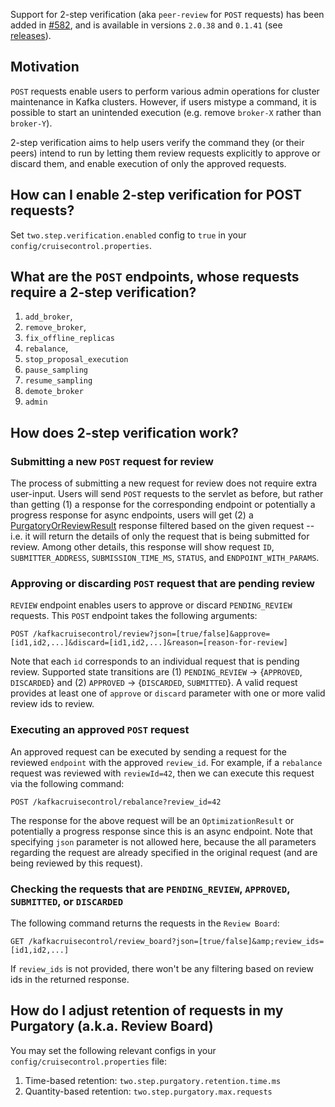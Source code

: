 Support for 2-step verification (aka `peer-review` for `POST` requests) has been added in [#582](https://github.com/linkedin/cruise-control/pull/582), and is available in versions `2.0.38` and `0.1.41` (see [releases](https://github.com/linkedin/cruise-control/releases)).

## Motivation
`POST` requests enable users to perform various admin operations for cluster maintenance in Kafka clusters. However, if users mistype a command, it is possible to start an unintended execution (e.g. remove `broker-X` rather than `broker-Y`).

2-step verification aims to help users verify the command they (or their peers) intend to run by letting them review requests explicitly to approve or discard them, and enable execution of only the approved requests.

## How can I enable 2-step verification for POST requests?
Set `two.step.verification.enabled` config to `true` in your `config/cruisecontrol.properties`.

## What are the `POST` endpoints, whose requests require a 2-step verification?
1. `add_broker`,
2. `remove_broker`,
3. `fix_offline_replicas`
4. `rebalance`,
5. `stop_proposal_execution`
6. `pause_sampling`
7. `resume_sampling`
8. `demote_broker`
9. `admin`

## How does 2-step verification work?

### Submitting a new `POST` request for review
The process of submitting a new request for review does not require extra user-input. Users will send `POST` requests to the servlet as before, but rather than getting (1) a response for the corresponding endpoint or potentially a progress response for async endpoints, users will get (2) a [PurgatoryOrReviewResult](https://github.com/linkedin/cruise-control/blob/migrate_to_kafka_2_4/cruise-control/src/main/java/com/linkedin/kafka/cruisecontrol/servlet/response/PurgatoryOrReviewResult.java) response filtered based on the given request -- i.e. it will return the details of only the request that is being submitted for review. Among other details, this response will show request `ID`, `SUBMITTER_ADDRESS`, `SUBMISSION_TIME_MS`, `STATUS`, and `ENDPOINT_WITH_PARAMS`.

### Approving or discarding `POST` request that are pending review
`REVIEW` endpoint enables users to approve or discard `PENDING_REVIEW` requests. This `POST` endpoint takes the following arguments:

    POST /kafkacruisecontrol/review?json=[true/false]&approve=[id1,id2,...]&discard=[id1,id2,...]&reason=[reason-for-review]

Note that each `id` corresponds to an individual request that is pending review. Supported state transitions are (1) `PENDING_REVIEW` -> {`APPROVED`, `DISCARDED`} and (2) `APPROVED` -> {`DISCARDED`, `SUBMITTED`}. A valid request provides at least one of `approve` or `discard` parameter with one or more valid review ids to review.

### Executing an approved `POST` request
An approved request can be executed by sending a request for the reviewed `endpoint` with the approved `review_id`. For example, if a `rebalance` request was reviewed with `reviewId=42`, then we can execute this request via the following command:

    POST /kafkacruisecontrol/rebalance?review_id=42

The response for the above request will be an `OptimizationResult` or potentially a progress response since this is an async endpoint. Note that specifying `json` parameter is not allowed here, because the all parameters regarding the request are already specified in the original request (and are being reviewed by this request).

### Checking the requests that are `PENDING_REVIEW`, `APPROVED`, `SUBMITTED`, or `DISCARDED`
The following command returns the requests in the `Review Board`:

    GET /kafkacruisecontrol/review_board?json=[true/false]&amp;review_ids=[id1,id2,...]

If `review_ids` is not provided, there won't be any filtering based on review ids in the returned response.

## How do I adjust retention of requests in my Purgatory (a.k.a. Review Board)
You may set the following relevant configs in your `config/cruisecontrol.properties` file:
1. Time-based retention: `two.step.purgatory.retention.time.ms`
2. Quantity-based retention: `two.step.purgatory.max.requests`
